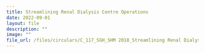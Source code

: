 ```yaml
---
title: Streamlining Renal Dialysis Centre Operations
date: 2022-09-01
layout: file
description: ""
image: ""
file_url: /files/circulars/C_117_SGH_SHM 2018_Streamlining Renal Dialysis Center Operation.pdf
---
```

